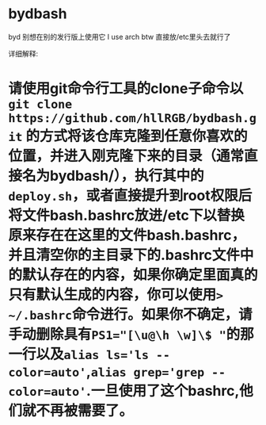 # bydbash
byd
别想在别的发行版上使用它 I use arch btw
直接放/etc里头去就行了

详细解释:
# 请使用git命令行工具的clone子命令以```git clone https://github.com/hllRGB/bydbash.git``` 的方式将该仓库克隆到任意你喜欢的位置，并进入刚克隆下来的目录（通常直接名为bydbash/），执行其中的```deploy.sh```，或者直接提升到root权限后将文件bash.bashrc放进/etc下以替换原来存在在这里的文件bash.bashrc，并且清空你的主目录下的.bashrc文件中的默认存在的内容，如果你确定里面真的只有默认生成的内容，你可以使用```> ~/.bashrc```命令进行。如果你不确定，请手动删除具有```PS1="[\u@\h \w]\$ "```的那一行以及```alias ls='ls --color=auto'```,```alias grep='grep --color=auto'```.一旦使用了这个bashrc,他们就不再被需要了。
